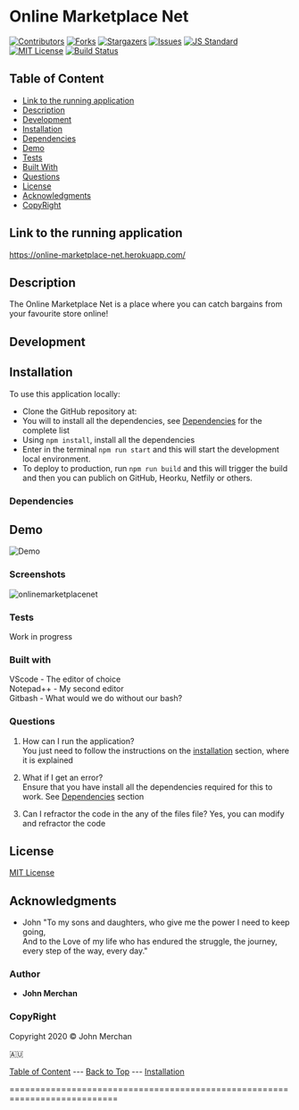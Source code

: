 # Online Marketplace Net

[contributors-shield]: https://img.shields.io/github/contributors/johnnyboysydney/Online_Marketplace_Net.svg?style=flat-square
[contributors-url]: https://github.com/johnnyboysydney/Online_Marketplace_Net/graphs/contributors
[forks-shield]: https://img.shields.io/github/forks/johnnyboysydney/Online_Marketplace_Net.svg?style=flat-square
[forks-url]: https://github.com/johnnyboysydney/Online_Marketplace_Net/network
[stars-shield]: https://img.shields.io/github/stars/johnnyboysydney/Online_Marketplace_Net.svg?style=flat-square
[stars-url]: https://github.com/johnnyboysydney/Online_Marketplace_Net/stargazers
[issues-shield]: https://img.shields.io/github/issues/johnnyboysydney/Online_Marketplace_Net.svg?style=flat-square
[issues-url]: https://github.com/johnnyboysydney/Online_Marketplace_Net/issues
[build-style-shield]: https://img.shields.io/badge/code%20style-standard-brightgreen.svg?style=flat
[build-style-url]: https://github.com/feross/standard
[license-shield]: https://img.shields.io/github/license/johnnyboysydney/Online_Marketplace_Net.svg?style=flat-square
[license-url]: http://choosealicense.com/licenses/mit/
[![Contributors][contributors-shield]][contributors-url] [![Forks][forks-shield]][forks-url] [![Stargazers][stars-shield]][stars-url] [![Issues][issues-shield]][issues-url] [![JS Standard][build-style-shield]][build-style-url] [![MIT License][license-shield]][license-url]
[![Build Status](https://travis-ci.com/johnnyboysydney/Online_Marketplace_Net.svg?branch=master)](https://travis-ci.com/johnnyboysydney/Online_Marketplace_Net)

## Table of Content

- [Link to the running application](#link-to-the-running-application)
- [Description](#description)
- [Development](#development)
- [Installation](#installation)
- [Dependencies](#dependencies)
- [Demo](#demo)
- [Tests](#tests)
- [Built With](#built-with)
- [Questions](#questions)
- [License](#license)
- [Acknowledgments](#acknowledgments)
- [CopyRight](#copyright)

## Link to the running application

https://online-marketplace-net.herokuapp.com/

## Description

The Online Marketplace Net is a place where you can catch bargains from your favourite store online!

## Development

## Installation

To use this application locally:

- Clone the GitHub repository at:
- You will to install all the dependencies, see [Dependencies](#dependencies) for the complete list
- Using ```npm install```, install all the dependencies
- Enter in the terminal ```npm run start``` and this will start the development local environment.
- To deploy to production, run ```npm run build``` and this will trigger the build and then you can publich on GitHub, Heorku, Netfily or others.

### Dependencies

## Demo

![Demo](./public/assets/demo/demo.gif)

### Screenshots

![onlinemarketplacenet](https://user-images.githubusercontent.com/54227198/88878271-e21ae080-d26a-11ea-9e83-fbf11d437478.JPG)

### Tests

Work in progress

### Built with

VScode - The editor of choice  
Notepad++ - My second editor  
Gitbash - What would we do without our bash?  

### Questions

1. How can I run the application?  
You just need to follow the instructions on the [installation](#installation) section, where it is explained

2. What if I get an error?  
Ensure that you have install all the dependencies required for this to work. See [Dependencies](#dependencies) section

3. Can I refractor the code in the any of the files file?
Yes, you can modify and refractor the code

## License

[MIT License](./LICENSE)

## Acknowledgments

- John "To my sons and daughters, who give me the power I need to keep going,  
And to the Love of my life who has endured the struggle, the journey, every step of the way, every day."

### Author

- **John Merchan**

### CopyRight

Copyright 2020 &copy; John Merchan

:australia:

[Table of Content](#Table-of-Content) --- [Back to Top](#Online-Marketplace-Net) --- [Installation](#Installation)

===========================================================================
